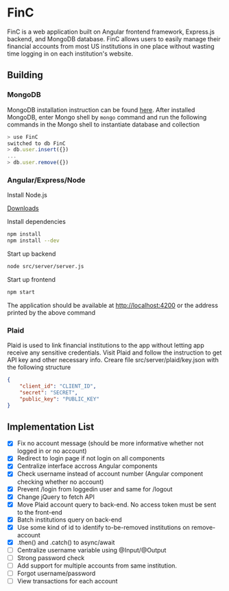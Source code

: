 # FinC

FinC is a web application built on Angular frontend framework, Express.js backend, and MongoDB database. FinC allows users to easily manage their financial accounts from most US institutions in one place without wasting time logging in on each institution's website.

## Building

### MongoDB

MongoDB installation instruction can be found [here](https://docs.mongodb.com/manual/installation/#mongodb-community-edition-installation-tutorials). After installed MongoDB, enter Mongo shell by `mongo` command and run the following commands in the Mongo shell to instantiate database and collection

```JavaScript
> use FinC
switched to db FinC
> db.user.insert({})
...
> db.user.remove({})
```

### Angular/Express/Node

Install Node.js

[Downloads](https://nodejs.org/en/download/)

Install dependencies

```bash
npm install
npm install --dev
```

Start up backend

```bash
node src/server/server.js
```

Start up frontend

```bash
npm start
```

The application should be available at <http://localhost:4200> or the address printed by the above command

### Plaid

Plaid is used to link financial institutions to the app without letting app receive any sensitive credentials. Visit Plaid and follow the instruction to get API key and other necessary info. Creare file src/server/plaid/key.json with the following structure

```JSON
{
    "client_id": "CLIENT_ID",
    "secret": "SECRET",
    "public_key": "PUBLIC_KEY"
}
```

## Implementation List

- [x] Fix no account message (should be more informative whether not logged in or no account)
- [x] Redirect to login page if not login on all components
- [x] Centralize interface accross Angular components
- [x] Check username instead of account number (Angular component checking whether no account)
- [x] Prevent /login from loggedin user and same for /logout
- [x] Change jQuery to fetch API
- [x] Move Plaid account query to back-end. No access token must be sent to the front-end
- [x] Batch institutions query on back-end
- [x] Use some kind of id to identify to-be-removed institutions on remove-account
- [x] .then() and .catch() to async/await
- [ ] Centralize username variable using @Input/@Output
- [ ] Strong password check
- [ ] Add support for multiple accounts from same institution.
- [ ] Forgot username/password
- [ ] View transactions for each account
